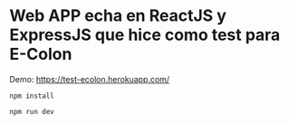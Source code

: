 # Web APP echa en ReactJS y ExpressJS que hice como test para E-Colon

Demo: https://test-ecolon.herokuapp.com/

`npm install`

`npm run dev`
